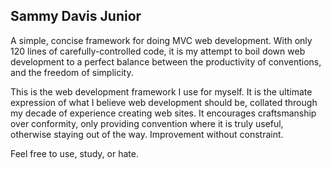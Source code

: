 ## Sammy Davis Junior

A simple, concise framework for doing MVC web development. With only 120 lines of carefully-controlled code, it is my attempt to boil down web development to a perfect balance between the productivity of conventions, and the freedom of simplicity.

This is the web development framework I use for myself. It is the ultimate expression of what I believe web development should be, collated through my decade of experience creating web sites. It encourages craftsmanship over conformity, only providing convention where it is truly useful, otherwise staying out of the way. Improvement without constraint.

Feel free to use, study, or hate.
